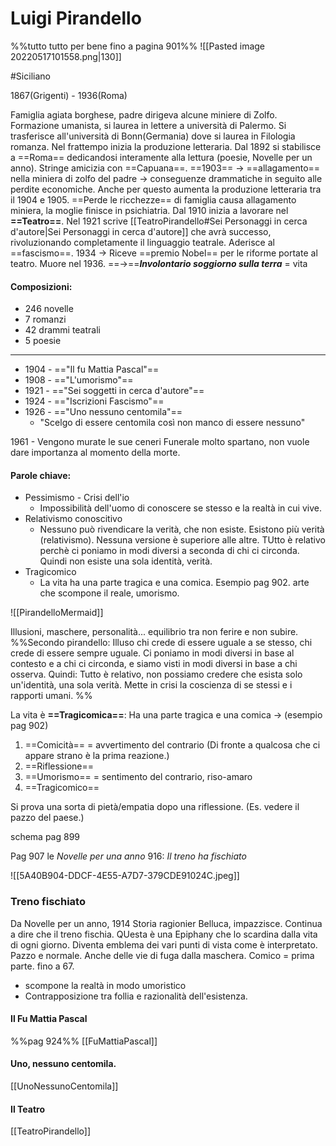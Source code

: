 # Luigi Pirandello 
%%tutto tutto per bene fino a pagina 901%%
![[Pasted image 20220517101558.png|130]]

#Siciliano

1867(Grigenti) - 1936(Roma)

Famiglia agiata borghese, padre dirigeva alcune miniere di Zolfo. 
Formazione umanista, si laurea in lettere a università di Palermo.
Si trasferisce all'università di Bonn(Germania) dove si laurea in Filologia romanza. Nel frattempo inizia la produzione letteraria. 
Dal 1892 si stabilisce a ==Roma== dedicandosi interamente alla lettura (poesie, Novelle per un anno). Stringe amicizia con ==Capuana==. 
==1903== -> ==allagamento== nella miniera di zolfo del padre -> conseguenze drammatiche in seguito alle perdite economiche. Anche per questo aumenta la produzione letteraria tra il 1904 e 1905. 
==Perde le ricchezze== di famiglia causa allagamento miniera, la moglie finisce in psichiatria. 
Dal 1910 inizia a lavorare nel **==Teatro==**. Nel 1921 scrive [[TeatroPirandello#Sei Personaggi in cerca d'autore|Sei Personaggi in cerca d'autore]] che avrà successo, rivoluzionando completamente il linguaggio teatrale. 
Aderisce al ==fascismo==. 
1934 -> Riceve ==premio Nobel== per le riforme portate al teatro. 
Muore nel 1936.
==->==***Involontario soggiorno sulla terra*** = vita 

#### Composizioni:
- 246 novelle
- 7 romanzi 
- 42 drammi teatrali
- 5 poesie 
---

- 1904 - =="Il fu Mattia Pascal"==
- 1908 - =="L'umorismo"==
- 1921 - =="Sei soggetti in cerca d'autore"==
- 1924 - =="Iscrizioni Fascismo"==
- 1926 - =="Uno nessuno centomila"==
	- "Scelgo di essere centomila così non manco di essere nessuno"

1961 - Vengono murate le sue ceneri 
Funerale molto spartano, non vuole dare importanza al momento della morte. 

#### Parole chiave: 
- Pessimismo - Crisi dell'io
	- Impossibilità dell'uomo di conoscere se stesso e la realtà in cui vive. 
- Relativismo conoscitivo
	- Nessuno può rivendicare la verità, che non esiste. Esistono più verità (relativismo). Nessuna versione è superiore alle altre. TUtto è relativo perchè ci poniamo in modi diversi a seconda di chi ci circonda. Quindi non esiste una sola identità, verità. 
- Tragicomico
	- La vita ha una parte tragica e una comica. Esempio pag 902. arte che scompone il reale, umorismo.

![[PirandelloMermaid]]


Illusioni, maschere, personalità...
equilibrio tra non ferire e non subire. 
%%Secondo pirandello: Illuso chi crede di essere uguale a se stesso, chi crede di essere sempre uguale. Ci poniamo in modi diversi in base al contesto e a chi ci circonda, e siamo visti in modi diversi in base a chi osserva. 
Quindi: Tutto è relativo, non possiamo credere che esista solo un'identità, una sola verità. Mette in crisi la coscienza di se stessi e i rapporti umani. %%

La vita è **==Tragicomica==**: Ha una parte tragica e una comica -> 
(esempio pag 902)
1. ==Comicità== = avvertimento del contrario (Di fronte a qualcosa che ci appare strano è la prima reazione.)
2. ==Riflessione==
3. ==Umorismo== = sentimento del contrario, riso-amaro
4. ==Tragicomico== 

Si prova una sorta di pietà/empatia dopo una riflessione. (Es. vedere il pazzo del paese.)

schema pag 899

Pag 907 le *Novelle per una anno*
916: *Il treno ha fischiato*

![[5A40B904-DDCF-4E55-A7D7-379CDE91024C.jpeg]]

### Treno fischiato 
Da Novelle per un anno, 1914 
Storia ragionier Belluca, impazzisce. Continua a dire che il treno fischia. QUesta  è una Epiphany che lo scardina dalla vita di ogni giorno. Diventa emblema dei vari punti di vista come è interpretato. Pazzo e normale. Anche delle vie di fuga dalla maschera. 
Comico = prima parte. fino a 67. 
- scompone la realtà in modo umoristico
- Contrapposizione tra follia e razionalità dell'esistenza. 
#### Il Fu Mattia Pascal 
%%pag 924%%
[[FuMattiaPascal]]

#### Uno, nessuno centomila. 
[[UnoNessunoCentomila]]

#### Il Teatro
[[TeatroPirandello]]